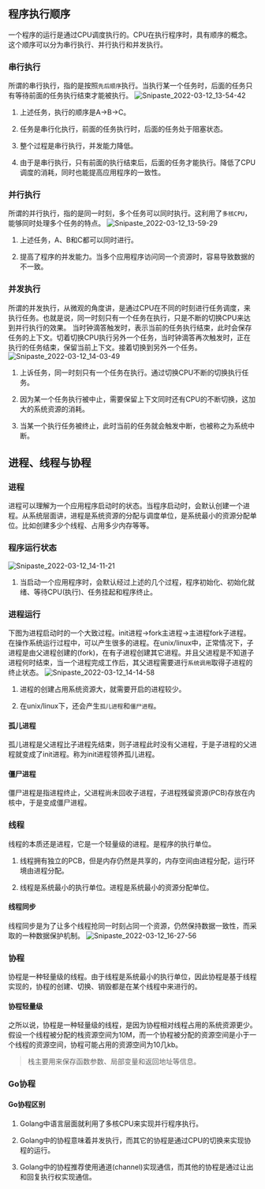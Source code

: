 ## 程序执行顺序

一个程序的运行是通过CPU调度执行的。CPU在执行程序时，具有顺序的概念。这个顺序可以分为串行执行、并行执行和并发执行。

### 串行执行

所谓的串行执行，指的是按照`先后顺序`执行。当执行某一个任务时，后面的任务只有等待前面的任务执行结束才能被执行。
![Snipaste_2022-03-12_13-54-42](https://gitee.com/bruce_qiq/picture/raw/master/2022-3-12/1647064496083-Snipaste_2022-03-12_13-54-42.png)
1. 上述任务，执行的顺序是A->B->C。

2. 任务是串行化执行，前面的任务执行时，后面的任务处于阻塞状态。

3. 整个过程是串行执行，并发能力降低。

4. 由于是串行执行，只有前面的执行结束后，后面的任务才能执行。降低了CPU调度的消耗，同时也能提高应用程序的一致性。

### 并行执行

所谓的并行执行，指的是同一时刻，多个任务可以同时执行。这利用了`多核CPU`，能够同时处理多个任务的特点。
![Snipaste_2022-03-12_13-59-29](https://gitee.com/bruce_qiq/picture/raw/master/2022-3-12/1647064779878-Snipaste_2022-03-12_13-59-29.png)
1. 上述任务，A、B和C都可以同时进行。

2. 提高了程序的并发能力。当多个应用程序访问同一个资源时，容易导致数据的不一致。

### 并发执行

所谓的并发执行，从微观的角度讲，是通过CPU在不同的时刻进行任务调度，来执行任务。也就是说，同一时刻只有一个任务在执行，只是不断的切换CPU来达到并行执行的效果。
当时钟滴答触发时，表示当前的任务执行结束，此时会保存任务的上下文。切着切换CPU执行另外一个任务，当时钟滴答再次触发时，正在执行的任务结束，保留当前上下文。接着切换到另外一个任务。
![Snipaste_2022-03-12_14-03-49](https://gitee.com/bruce_qiq/picture/raw/master/2022-3-12/1647065038626-Snipaste_2022-03-12_14-03-49.png)
1. 上诉任务，同一时刻只有一个任务在执行。通过切换CPU不断的切换执行任务。

2. 因为某一个任务执行被中止，需要保留上下文同时还有CPU的不断切换，这加大的系统资源的消耗。

3. 当某一个执行任务被终止，此时当前的任务就会触发中断，也被称之为系统中断。

## 进程、线程与协程

### 进程

进程可以理解为一个应用程序启动时的状态。当程序启动时，会默认创建一个进程。从系统层面讲，进程是系统资源的分配与调度单位，是系统最小的资源分配单位。比如创建多少个线程、占用多少内存等等。

### 程序运行状态

![Snipaste_2022-03-12_14-11-21](https://gitee.com/bruce_qiq/picture/raw/master/2022-3-12/1647065502223-Snipaste_2022-03-12_14-11-21.png)
1. 当启动一个应用程序时，会默认经过上述的几个过程，程序初始化、初始化就绪、等待CPU(执行)、任务挂起和程序终止。

### 进程运行

下图为进程启动时的一个大致过程。init进程->fork主进程->主进程fork子进程。在操作系统运行过程中，可以产生很多的进程。在unix/linux中，正常情况下，子进程是由父进程创建的(fork)，在有子进程创建其它进程。并且父进程是不知道子进程何时结束，当一个进程完成工作后，其父进程需要进行`系统调用`取得子进程的终止状态。
![Snipaste_2022-03-12_14-14-58](https://gitee.com/bruce_qiq/picture/raw/master/2022-3-12/1647065726070-Snipaste_2022-03-12_14-14-58.png)
1. 进程的创建占用系统资源大，就需要开启的进程较少。

2. 在unix/linux下，还会产生`孤儿进程`和`僵尸进程`。

#### 孤儿进程

  孤儿进程是父进程比子进程先结束，则子进程此时没有父进程，于是子进程的父进程就变成了init进程。称为init进程领养孤儿进程。

#### 僵尸进程

僵尸进程是指进程终止，父进程尚未回收子进程，子进程残留资源(PCB)存放在内核中，于是变成僵尸进程。

### 线程

线程的本质还是进程，它是一个轻量级的进程。是程序的执行单位。
1. 线程拥有独立的PCB，但是内存仍然是共享的，内存空间由进程分配，运行环境由进程分配。

2. 线程是系统最小的执行单位。进程是系统最小的资源分配单位。

#### 线程同步

线程同步是为了让多个线程抢同一时刻占同一个资源，仍然保持数据一致性，而采取的一种数据保护机制。
![Snipaste_2022-03-12_16-27-56](https://gitee.com/bruce_qiq/picture/raw/master/2022-3-12/1647073686589-Snipaste_2022-03-12_16-27-56.png)

### 协程

协程是一种轻量级的线程。由于线程是系统最小的执行单位，因此协程是基于线程实现的，协程的创建、切换、销毁都是在某个线程中来进行的。

#### 协程轻量级

之所以说，协程是一种轻量级的线程，是因为协程相对线程占用的系统资源更少。假设一个线程被分配的栈资源空间为10M，而一个协程被分配的资源空间是小于一个线程的资源空间，协程可能占用的资源空间为10几kb。
> 栈主要用来保存函数参数、局部变量和返回地址等信息。

### Go协程

#### Go协程区别

1. Golang中语言层面就利用了多核CPU来实现并行程序执行。

2. Golang中的协程意味着并发执行，而其它的协程是通过CPU的切换来实现协程的运行。

3. Golang中的协程推荐使用通道(channel)实现通信，而其他的协程是通过让出和回复执行权实现通信。
